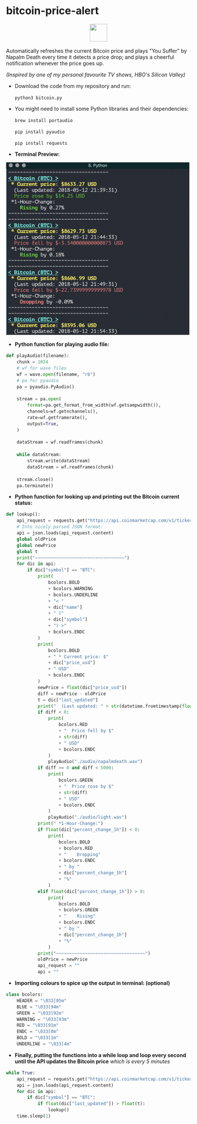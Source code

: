 # bitcoin-price-alert

<p align="center">
  <img src="https://en.bitcoin.it/w/images/en/5/50/Bitcoin.png" height="48" width="48" />
</p>

Automatically refreshes the current Bitcoin price and plays "You Suffer" by Napalm Death every time it detects a price drop;
and plays a cheerful notification whenever the price goes up.

*(Inspired by one of my personal favourite TV shows, HBO's Silicon Valley)*

* Download the code from my repository and run:

    `python3 bitcoin.py`
    
* You might need to install some Python libraries and their dependencies:

    `brew install portaudio`

    `pip install pyaudio`
    
    `pip install requests`
    
    
* **Terminal Preview:**
<img src="./images/bitcoin.png" width=500>

* **Python function for playing audio file:**
```python
def playAudio(filename):
    chunk = 1024
    # wf for wave files
    wf = wave.open(filename, "rb")
    # pa for pyaudio
    pa = pyaudio.PyAudio()

    stream = pa.open(
        format=pa.get_format_from_width(wf.getsampwidth()),
        channels=wf.getnchannels(),
        rate=wf.getframerate(),
        output=True,
    )

    dataStream = wf.readframes(chunk)

    while dataStream:
        stream.write(dataStream)
        dataStream = wf.readframes(chunk)

    stream.close()
    pa.terminate()
```


* **Python function for looking up and printing out the Bitcoin current status:**
```python
def lookup():
    api_request = requests.get("https://api.coinmarketcap.com/v1/ticker/?limit=10")
    # Into nicely parsed JSON format:
    api = json.loads(api_request.content)
    global oldPrice
    global newPrice
    global t
    print("~~~~~~~~~~~~~~~~~~~~~~~~~~~~~~~~~~")
    for dic in api:
        if dic["symbol"] == "BTC":
            print(
                bcolors.BOLD
                + bcolors.WARNING
                + bcolors.UNDERLINE
                + "< "
                + dic["name"]
                + " ("
                + dic["symbol"]
                + ") >"
                + bcolors.ENDC
            )
            print(
                bcolors.BOLD
                + " * Current price: $"
                + dic["price_usd"]
                + " USD"
                + bcolors.ENDC
            )
            newPrice = float(dic["price_usd"])
            diff = newPrice - oldPrice
            t = dic["last_updated"]
            print("  (Last updated: " + str(datetime.fromtimestamp(float(t))) + ")")
            if diff < 0:
                print(
                    bcolors.RED
                    + "  Price fell by $"
                    + str(diff)
                    + " USD"
                    + bcolors.ENDC
                )
                playAudio("./audio/napalmdeath.wav")
            if diff >= 0 and diff < 5000:
                print(
                    bcolors.GREEN
                    + "  Price rose by $"
                    + str(diff)
                    + " USD"
                    + bcolors.ENDC
                )
                playAudio("./audio/light.wav")
            print(" *1-Hour-Change:")
            if float(dic["percent_change_1h"]) < 0:
                print(
                    bcolors.BOLD
                    + bcolors.RED
                    + "    Dropping"
                    + bcolors.ENDC
                    + " by "
                    + dic["percent_change_1h"]
                    + "%"
                )
            elif float(dic["percent_change_1h"]) > 0:
                print(
                    bcolors.BOLD
                    + bcolors.GREEN
                    + "    Rising"
                    + bcolors.ENDC
                    + " by "
                    + dic["percent_change_1h"]
                    + "%"
                )
            print("~~~~~~~~~~~~~~~~~~~~~~~~~~~~~~~~~~")
            oldPrice = newPrice
            api_request = ""
            api = ""
```

* **Importing colours to spice up the output in terminal: (optional)**
```python
class bcolors:
    HEADER = "\033[95m"
    BLUE = "\033[94m"
    GREEN = "\033[92m"
    WARNING = "\033[93m"
    RED = "\033[91m"
    ENDC = "\033[0m"
    BOLD = "\033[1m"
    UNDERLINE = "\033[4m"
```

* **Finally, putting the functions into a while loop and loop every second until the API updates the Bitcoin price**
*which is every 5 minutes*
```python
while True:
    api_request = requests.get("https://api.coinmarketcap.com/v1/ticker/?limit=10")
    api = json.loads(api_request.content)
    for dic in api:
        if dic["symbol"] == "BTC":
            if float(dic["last_updated"]) > float(t):
                lookup()
    time.sleep(1)
```
